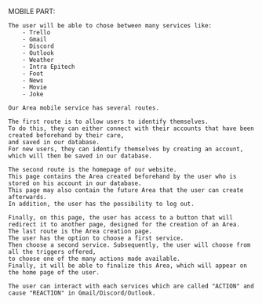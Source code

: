 MOBILE PART:

    The user will be able to chose between many services like:
        - Trello
        - Gmail
        - Discord
        - Outlook
        - Weather
        - Intra Epitech
        - Foot
        - News
        - Movie
        - Joke

    Our Area mobile service has several routes.

    The first route is to allow users to identify themselves.
    To do this, they can either connect with their accounts that have been created beforehand by their care,
    and saved in our database.
    For new users, they can identify themselves by creating an account,
    which will then be saved in our database.

    The second route is the homepage of our website.
    This page contains the Area created beforehand by the user who is stored on his account in our database.
    This page may also contain the future Area that the user can create afterwards.
    In addition, the user has the possibility to log out.

    Finally, on this page, the user has access to a button that will redirect it to another page, designed for the creation of an Area.
    The last route is the Area creation page.
    The user has the option to choose a first service.
    Then choose a second service. Subsequently, the user will choose from all the triggers offered,
    to choose one of the many actions made available.
    Finally, it will be able to finalize this Area, which will appear on the home page of the user.

    The user can interact with each services which are called "ACTION" and cause "REACTION" in Gmail/Discord/Outlook.